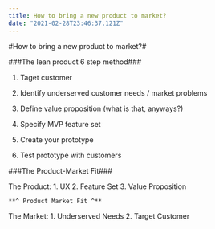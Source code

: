 ```yaml
---
title: How to bring a new product to market?
date: "2021-02-28T23:46:37.121Z"
---
```


#How to bring a new product to market?#

###The lean product 6 step method###

1. Taget customer

2. Identify underserved customer needs / market problems

3. Define value proposition (what is that, anyways?)

4. Specify MVP feature set

5. Create your prototype

6. Test prototype with customers

###The Product-Market Fit###

The Product:
    1. UX
    2. Feature Set
    3. Value Proposition

    **^ Product Market Fit ^**

The Market:
    1. Underserved Needs
    2. Target Customer